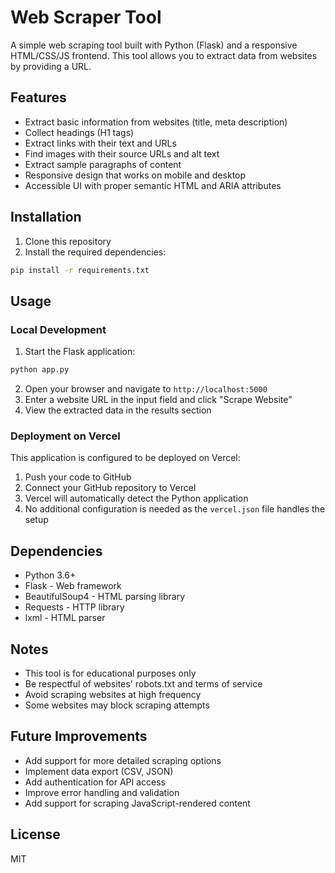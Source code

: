 # Web Scraper Tool

A simple web scraping tool built with Python (Flask) and a responsive HTML/CSS/JS frontend. This tool allows you to extract data from websites by providing a URL.

## Features

- Extract basic information from websites (title, meta description)
- Collect headings (H1 tags)
- Extract links with their text and URLs
- Find images with their source URLs and alt text
- Extract sample paragraphs of content
- Responsive design that works on mobile and desktop
- Accessible UI with proper semantic HTML and ARIA attributes

## Installation

1. Clone this repository
2. Install the required dependencies:

```bash
pip install -r requirements.txt
```

## Usage

### Local Development

1. Start the Flask application:

```bash
python app.py
```

2. Open your browser and navigate to `http://localhost:5000`
3. Enter a website URL in the input field and click "Scrape Website"
4. View the extracted data in the results section

### Deployment on Vercel

This application is configured to be deployed on Vercel:

1. Push your code to GitHub
2. Connect your GitHub repository to Vercel
3. Vercel will automatically detect the Python application
4. No additional configuration is needed as the `vercel.json` file handles the setup

## Dependencies

- Python 3.6+
- Flask - Web framework
- BeautifulSoup4 - HTML parsing library
- Requests - HTTP library
- lxml - HTML parser

## Notes

- This tool is for educational purposes only
- Be respectful of websites' robots.txt and terms of service
- Avoid scraping websites at high frequency
- Some websites may block scraping attempts

## Future Improvements

- Add support for more detailed scraping options
- Implement data export (CSV, JSON)
- Add authentication for API access
- Improve error handling and validation
- Add support for scraping JavaScript-rendered content

## License

MIT 